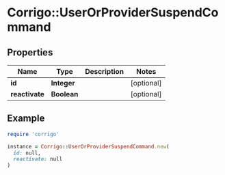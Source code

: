 # Corrigo::UserOrProviderSuspendCommand

## Properties

| Name | Type | Description | Notes |
| ---- | ---- | ----------- | ----- |
| **id** | **Integer** |  | [optional] |
| **reactivate** | **Boolean** |  | [optional] |

## Example

```ruby
require 'corrigo'

instance = Corrigo::UserOrProviderSuspendCommand.new(
  id: null,
  reactivate: null
)
```


